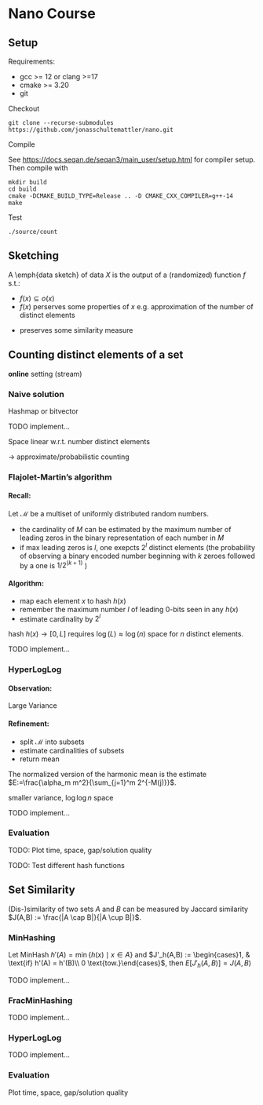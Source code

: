 # Nano Course


## Setup

Requirements:

 - gcc >= 12 or clang >=17
 - cmake >= 3.20
 - git

Checkout
```
git clone --recurse-submodules https://github.com/jonasschultemattler/nano.git
```

Compile

See https://docs.seqan.de/seqan3/main_user/setup.html for compiler setup. Then compile with

```
mkdir build
cd build
cmake -DCMAKE_BUILD_TYPE=Release .. -D CMAKE_CXX_COMPILER=g++-14
make
```

Test
```
./source/count
```

## Sketching

A \emph{data sketch} of data $X$ is the output of a (randomized) function $f$ s.t.:
 - $f(x) \subseteq o(x)$
 - $f(x)$ perserves some properties of $x$ e.g. approximation of the number of distinct elements
 <!-- - it can be updated efficiently -->
 - preserves some similarity measure


## Counting distinct elements of a set

**online** setting (stream)


### Naive solution

Hashmap or bitvector

TODO implement...

Space linear w.r.t. number distinct elements

-> approximate/probabilistic counting


### Flajolet-Martin’s algorithm

#### Recall:

Let $\mathcal{M}$ be a multiset of uniformly distributed random numbers.
 - the cardinality of $M$ can be estimated by the maximum number of leading zeros in the binary representation of each number in $M$
 - if max leading zeros is $l$, one exepcts $2^l$ distinct elements
(the probability of observing a binary encoded number beginning with $k$ zeroes followed by a one is $1/2^{(k+1)}$ )

#### Algorithm:

- map each element $x$ to hash $h(x)$
- remember the maximum number $l$ of leading 0-bits seen in any $h(x)$
- estimate cardinality by $2^l$ 

hash $h(x) \rightarrow [0,L]$ requires $\log(L) \approx \log(n)$ space for $n$ distinct elements.

TODO implement...


### HyperLogLog

#### Observation:
Large Variance

#### Refinement:
- split $\mathcal{M}$ into subsets
- estimate cardinalities of subsets
- return mean

The normalized version of the harmonic mean is the estimate $E:=\frac{\alpha_m m^2}{\sum_{j=1}^m 2^{-M(j)}}$.

smaller variance, $\log \log n$ space


TODO implement...


### Evaluation

TODO: Plot time, space, gap/solution quality

TODO: Test different hash functions


## Set Similarity

(Dis-)similarity of two sets $A$ and $B$ can be measured by Jaccard similarity
$J(A,B) := \frac{|A \cap B|}{|A \cup B|}$.


### MinHashing

Let MinHash $h'(A) = \min\{h(x) \mid x \in A\}$ and $J'_h(A,B) := \begin{cases}1, & \text{if} h'(A) = h'(B)\\ 0 \text{tow.}\end{cases}$, then
$E[J'_h(A,B)] = J(A,B)$

TODO implement...


### FracMinHashing

TODO implement...


### HyperLogLog

TODO implement...



### Evaluation

Plot time, space, gap/solution quality


